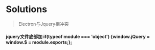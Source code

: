 # Solutions

> Electron与Jquery相冲突

#### jquery文件底部加 if(typeof module === 'object') {window.jQuery = window.$ = module.exports;};
